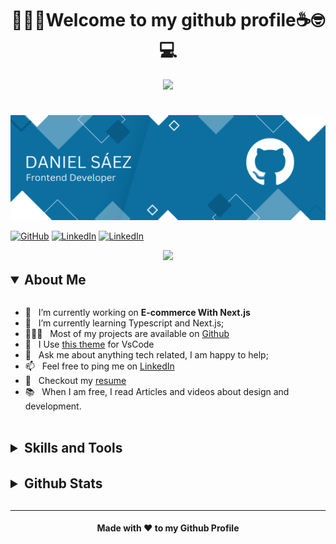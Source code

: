 <div style="display: flex; padding-block:1.5rem;">
    <div align="center">
        <h1>👋🎉🐉Welcome to my github profile☕🤓💻</h1>
        <img src="https://media.giphy.com/media/VgCDAzcKvsR6OM0uWg/giphy.gif" width="80">
    </div>
 </div>

![Banner de Daniel Sáez](github-header-image.jpg)

<a href="https://github.com/dsaez27" target="_blank"><img alt="GitHub" src="https://img.shields.io/badge/-@dsaez27-181717?style=flat-rounded&logo=GitHub&logoColor=white"></a>
<a href="https://www.linkedin.com/in/dsaez27" target="_blank"><img alt="LinkedIn" src="https://img.shields.io/badge/-LinkedIn-0077B5?style=flat-rounde&logo=Linkedin&logoColor=white"></a>
<a href="https://www.linkedin.com/in/dsaezh" target="_blank"><img alt="LinkedIn" src="https://img.shields.io/badge/Website-5DC740?style=flat-rounde&logo=&logoColor=white"></a>

<div align="center">
    <img src="https://media.giphy.com/media/AfpXE9om1TtkcjpKhI/giphy.gif" width="180"/>
</div>

<div style="padding-block: 1rem;">
<details open style="cursor: pointer">
    <summary style="font-size: 1.3rem;">
        <b>About Me</b>
    </summary>
    <br>

-   🔭 &nbsp; I’m currently working on **E-commerce With Next.js**
-   🌱 &nbsp; I’m currently learning Typescript and Next.js;
-   👨🏻‍💻 &nbsp; Most of my projects are available on [Github](https://github.com/dsaez27?tab=repositories)
-   🎨 &nbsp; I Use [this theme](https://storyset.com/illustration/javascript-frameworks/amico) for VsCode
-   💬 &nbsp; Ask me about anything tech related, I am happy to help;
-   📫 &nbsp; Feel free to ping me on [LinkedIn](https://www.linkedin.com/in/dsaez27/)
-   📝 &nbsp; Checkout my [resume](https://drive.google.com/file/d/1uHZ6hCnf5IeJVqC__--v1rNVOE0l-Bfz/view?usp=drive_link)
-   📚 &nbsp; When I am free, I read Articles and videos about design and development.

</details>
</div>

<div style="padding-block: 1rem;">
<details style="cursor: pointer">
    <summary style="font-size: 1.3rem;">
        <b>Skills and Tools</b>
    </summary>
    <br>

![Javascript](https://img.shields.io/badge/Javascript-2C2C26?style=for-the-badge&logo=javascript&logoColor=white)
![css3](https://img.shields.io/badge/CSS-D65915?style=for-the-badge&logo=css3&logoColor=white)
![React](https://img.shields.io/badge/react-1785DA.svg?style=for-the-badge&logo=react&logoColor=white)
![Next JS](https://img.shields.io/badge/Next-black?style=for-the-badge&logo=next.js&logoColor=white)
![TypeScript](https://img.shields.io/badge/typescript-173ADA.svg?style=for-the-badge&logo=typescript&logoColor=white)
![redux](https://img.shields.io/badge/-Redux-6F0665?style=for-the-badge&logo=redux&logoColor=white)
![GraphQL](https://img.shields.io/badge/-GraphQL-E10098?style=for-the-badge&logo=graphql&logoColor=white)
![TailwindCSS](https://img.shields.io/badge/tailwindcss-%2338B2AC.svg?style=for-the-badge&logo=tailwind-css&logoColor=white)
![mongodb](https://img.shields.io/badge/Mongo_DB-48DD43?style=for-the-badge&logo=mongodb&logoColor=white)
![Firebase](https://img.shields.io/badge/Firebase-039BE5?style=for-the-badge&logo=Firebase&logoColor=white)
![MySql](https://img.shields.io/badge/Myslq-F5910E?style=for-the-badge&logo=mysql&logoColor=white)
![Storybook](https://img.shields.io/badge/-Storybook-FF4785?style=for-the-badge&logo=storybook&logoColor=white)
![Jest](https://img.shields.io/badge/-jest-%23C21325?style=for-the-badge&logo=jest&logoColor=white)
![Vscode](https://img.shields.io/badge/vs_code-173ADA.svg?style=for-the-badge&logo=visualstudiocode&logoColor=white)
![Postman](https://img.shields.io/badge/postman-F5910E.svg?style=for-the-badge&logo=postman&logoColor=white)
![Docker](https://img.shields.io/badge/Docker-1785DA.svg?style=for-the-badge&logo=docker&logoColor=white)
![Figma](https://img.shields.io/badge/figma-%23F24E1E.svg?style=for-the-badge&logo=figma&logoColor=white)
![Notion](https://img.shields.io/badge/Notion-%23000000.svg?style=for-the-badge&logo=notion&logoColor=white)
![Git](https://img.shields.io/badge/Git-D65915.svg?style=for-the-badge&logo=git&logoColor=white)
![Github](https://img.shields.io/badge/Github-2C2C26?style=for-the-badge&logo=github&logoColor=white)

</div>

<div style="padding-block: 1rem">
<details style="cursor: pointer">
    <summary style="font-size: 1.3rem;"><b>Github Stats<b></summary>

![](https://github-readme-stats.vercel.app/api?username=dsaez27&theme=nightowl&hide_border=false&include_all_commits=false&count_private=false)<br/>
![](https://github-readme-streak-stats.herokuapp.com/?user=dsaez27&theme=nightowl&hide_border=false)<br/>
![](https://github-readme-stats.vercel.app/api/top-langs/?username=dsaez27&theme=nightowl&hide_border=false&include_all_commits=false&count_private=false&layout=compact)
![](https://github-contributor-stats.vercel.app/api?username=dsaez27&limit=5&theme=nightowl&combine_all_yearly_contributions=true)

</div>

<hr>

<div align="center">
<h4>Made with ❤️ to my Github Profile<h4/>
</div>
